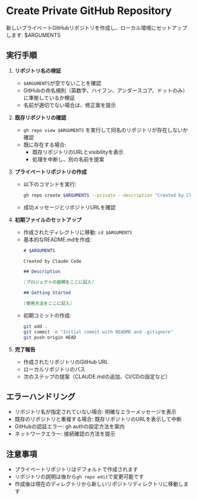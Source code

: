 # Create Private GitHub Repository

新しいプライベートGitHubリポジトリを作成し、ローカル環境にセットアップします: $ARGUMENTS

## 実行手順

1. **リポジトリ名の検証**
   - `$ARGUMENTS`が空でないことを確認
   - GitHubの命名規則（英数字、ハイフン、アンダースコア、ドットのみ）に準拠しているか検証
   - 名前が適切でない場合は、修正案を提示

2. **既存リポジトリの確認**
   - `gh repo view $ARGUMENTS` を実行して同名のリポジトリが存在しないか確認
   - 既に存在する場合:
     - 既存リポジトリのURLとvisibilityを表示
     - 処理を中断し、別の名前を提案

3. **プライベートリポジトリの作成**
   - 以下のコマンドを実行:
     ```bash
     gh repo create $ARGUMENTS --private --description "Created by Claude Code" --clone --gitignore "Node,Python,macOS,Windows"
     ```
   - 成功メッセージとリポジトリURLを確認

4. **初期ファイルのセットアップ**
   - 作成されたディレクトリに移動: `cd $ARGUMENTS`
   - 基本的なREADME.mdを作成:
     ```markdown
     # $ARGUMENTS
     
     Created by Claude Code
     
     ## Description
     
     [プロジェクトの説明をここに記入]
     
     ## Getting Started
     
     [使用方法をここに記入]
     ```
   - 初期コミットの作成:
     ```bash
     git add .
     git commit -m "Initial commit with README and .gitignore"
     git push origin HEAD
     ```

5. **完了報告**
   - 作成されたリポジトリのGitHub URL
   - ローカルリポジトリのパス
   - 次のステップの提案（CLAUDE.mdの追加、CI/CDの設定など）

## エラーハンドリング

- リポジトリ名が指定されていない場合: 明確なエラーメッセージを表示
- 既存のリポジトリと重複する場合: 既存リポジトリのURLを表示して中断
- GitHubの認証エラー: gh authの設定方法を案内
- ネットワークエラー: 接続確認の方法を提示

## 注意事項

- プライベートリポジトリはデフォルトで作成されます
- リポジトリの説明は後から`gh repo edit`で変更可能です
- 作成後は現在のディレクトリから新しいリポジトリディレクトリに移動します